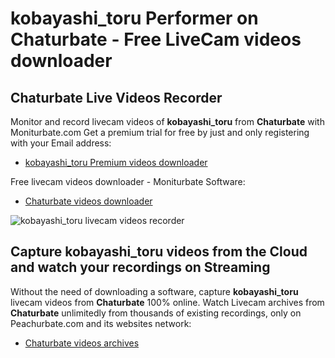 # kobayashi_toru Performer on Chaturbate - Free LiveCam videos downloader

## Chaturbate Live Videos Recorder

Monitor and record livecam videos of **kobayashi_toru** from **Chaturbate** with Moniturbate.com
Get a premium trial for free by just and only registering with your Email address:
* [kobayashi_toru Premium videos downloader](https://moniturbate.com/request-demo-licence-key.html)

Free livecam videos downloader - Moniturbate Software:
* [Chaturbate videos downloader](https://moniturbate.com/moniturbate-download-software.html)

![kobayashi_toru livecam videos recorder](https://peachurnet.com/templates/moniturbate-software.png)


## Capture kobayashi_toru videos from the Cloud and watch your recordings on Streaming

Without the need of downloading a software, capture **kobayashi_toru** livecam videos from **Chaturbate** 100% online.
Watch Livecam archives from **Chaturbate** unlimitedly from thousands of existing recordings, only on Peachurbate.com and its websites network:
* [Chaturbate videos archives](https://peachurnet.com/)